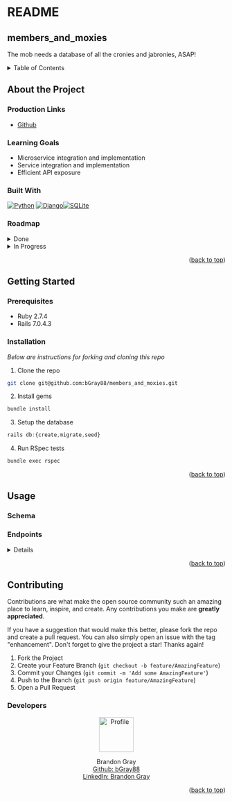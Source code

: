 # README

## members_and_moxies

The mob needs a database of all the cronies and jabronies, ASAP!

<a name="readme-top"></a>

<details>
  <summary>Table of Contents</summary>
  <ul list-style-position="inside">
    <li>
      <a href="#about-the-project">About The Project</a>
      <ul>
        <li><a href="#learning-goals">Learning Goals</a></li>
        <li><a href="#built-with">Built With</a></li>
        <li><a href="#roadmap">Roadmap</a></li>
      </ul>
    </li>
    <li>
      <a href="#getting-started">Getting Started</a>
      <ul>
        <li><a href="#prerequisites">Prerequisites</a></li>
        <li><a href="#installation">Installation</a></li>
      </ul>
    </li>
    <li>
      <a href="#usage">Usage</a>
      <ul>
        <li><a href="#endpoints">Endpoints</a></li>
      </ul>
    </li>
    <li>
      <a href="#contributing">Contributing</a>
      <ul>
        <li><a href="#developers">Developers</a></li>
        <li><a href="#project-managers-instructors">Project Managers-Instructors</a></li>
      </ul>
    </li>
  </ol>
</details>

## About the Project
  
  ### Production Links
  
  * [Github](https://github.com/bgray88/members_and_moxies) <br>

  ### Learning Goals

  * Microservice integration and implementation
  * Service integration and implementation
  * Efficient API exposure

  ### Built With

  [![Python]][Python-url] [![Django]][Django-url][![SQLite]][SQLite-url]

  ### Roadmap
  <details>
    <summary>Done</summary>
    - [x] Design Schema<br>
    - [x] Add Readme<br>
    - [x] Setup Repo and Push to Github<br>
    - [x] Readme: Outlines the learning goals<br>
    - [x] Readme: Clone and Setup<br>
    - [x] Readme: Happy Path Endpoint Use<br>
  </details>
  <details>
    <summary>In Progress</summary>
  </details>

  <p align="right">(<a href="#readme-top">back to top</a>)</p>

## Getting Started

  ### Prerequisites

  * Ruby 2.7.4
  * Rails 7.0.4.3

  ### Installation

  _Below are instructions for forking and cloning this repo_

  1. Clone the repo
  ```sh
  git clone git@github.com:bGray88/members_and_moxies.git
  ```
  2. Install gems
  ```sh
  bundle install
  ```
  3. Setup the database
  ```js
  rails db:{create,migrate,seed}
  ```
  4. Run RSpec tests
  ```sh
  bundle exec rspec
  ```

  <p align="right">(<a href="#readme-top">back to top</a>)</p>

## Usage
  
  ### Schema

  ### Endpoints

  <details>
  
  </details>

  <p align="right">(<a href="#readme-top">back to top</a>)</p>

## Contributing

  Contributions are what make the open source community such an amazing place to learn, inspire, and create. Any contributions you make are **greatly appreciated**.

  If you have a suggestion that would make this better, please fork the repo and create a pull request. You can also simply open an issue with the tag "enhancement".
  Don't forget to give the project a star! Thanks again!

  1. Fork the Project
  2. Create your Feature Branch (`git checkout -b feature/AmazingFeature`)
  3. Commit your Changes (`git commit -m 'Add some AmazingFeature'`)
  4. Push to the Branch (`git push origin feature/AmazingFeature`)
  5. Open a Pull Request

  ### Developers

  <div align="center">
    <img src="https://avatars.githubusercontent.com/u/111726505?v=4" alt="Profile" width="80" height="80">
    <p align="center">
      Brandon Gray<br>
      <a href="https://github.com/bGray88">Github: bGray88</a><br>
      <a href="https://www.linkedin.com/in/brandon-gray-67903689/">LinkedIn: Brandon Gray</a>
    </p>
  </div>

  <p align="right">(<a href="#readme-top">back to top</a>)</p>

  [Python]: https://img.shields.io/badge/Python-FFD43B?style=flat&logo=python&logoColor=blue
  [Python-url]: https://www.python.org/
  [Django]: https://img.shields.io/badge/Django-092E20?style=flat&logo=django&logoColor=green
  [Django-url]: https://www.djangoproject.com/
  [SQLite]: https://img.shields.io/badge/SQLite-07405E?style=flat&logo=sqlite&logoColor=white
  [SQLite-url]: https://sqlite.org/index.html
